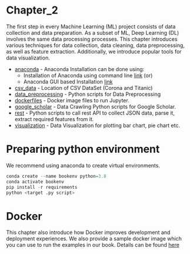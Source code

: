 # Chapter_2

The first step in every Machine Learning (ML) project consists of data collection and data preparation. As a subset of ML, Deep Learning (DL) involves the same data processing processes. This chapter introduces various techniques for data collection, data cleaning, data preprocessing, as well as feature extraction. Additionally, we introduce popular tools for data visualization.

* [anaconda](https://github.com/PacktPublishing/Production-Ready-Applied-Deep-Learning/tree/main/Chapter_2/anaconda) - Anaconda Installation can be done using: 
  * Installation of Anaconda using command line [link](https://github.com/PacktPublishing/Production-Ready-Applied-Deep-Learning/blob/main/Chapter_2/anaconda/anaconda_zsh.md) (or) 
  * Anaconda GUI based Installation [link](https://github.com/PacktPublishing/Production-Ready-Applied-Deep-Learning/blob/main/Chapter_2/anaconda/anaconda_graphical_installer.md) 
* [csv_data](https://github.com/PacktPublishing/Production-Ready-Applied-Deep-Learning/tree/main/Chapter_2/csv_data) - Location of CSV DataSet (Corona and Titanic)
* [data_preprocessing](https://github.com/PacktPublishing/Production-Ready-Applied-Deep-Learning/tree/main/Chapter_2/data_preprocessing) - Python scripts for Data Preprocessing
* [dockerfiles](https://github.com/PacktPublishing/Production-Ready-Applied-Deep-Learning/tree/main/Chapter_2/dockerfiles_gpu) - Docker image files to run Jupyter. 
* [google_scholar](https://github.com/PacktPublishing/Production-Ready-Applied-Deep-Learning/tree/main/Chapter_2/google_scholar) - Data Crawling Python scripts for Google Scholar.
* [rest](https://github.com/PacktPublishing/Production-Ready-Applied-Deep-Learning/tree/main/Chapter_2/rest) - Python scripts to call rest API to collect
  JSON data, parse it, extract required features from it.
* [visualization](https://github.com/PacktPublishing/Production-Ready-Applied-Deep-Learning/tree/main/Chapter_2/visualization) - Data Visualization for plotting bar chart, pie chart etc.


# Preparing python environment

We recommend using anaconda to create virtual environments.
```python
conda create --name bookenv python=3.8
conda activate bookenv
pip install -r requirements
python <target .py script>
```

# Docker

This chapter also introduce how Docker improves development and deployment experiences. We also provide a sample docker image which you can use to run the examples in our book. Details can be found [here](https://github.com/PacktPublishing/Production-Ready-Applied-Deep-Learning/tree/main/Chapter_2/dockerfiles)
